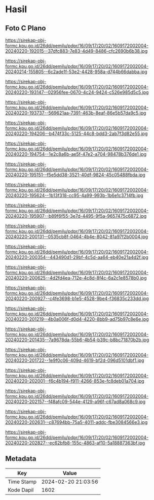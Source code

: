 # Hasil

## Foto C Plano

https://sirekap-obj-formc.kpu.go.id/26dd/pemilu/pdpr/16/09/17/20/02/1609172002004-20240220-192015--37dfc883-7e83-4d49-8486-cfc2690b6b38.jpg

https://sirekap-obj-formc.kpu.go.id/26dd/pemilu/pdpr/16/09/17/20/02/1609172002004-20240214-155805--6c2ade1f-53e2-4428-958a-d744b66dabba.jpg

https://sirekap-obj-formc.kpu.go.id/26dd/pemilu/pdpr/16/09/17/20/02/1609172002004-20240220-193147--02956fee-0670-4c24-9424-c526e985d5c5.jpg

https://sirekap-obj-formc.kpu.go.id/26dd/pemilu/pdpr/16/09/17/20/02/1609172002004-20240220-193737--569621aa-7391-463b-8eaf-86e5b57da9c5.jpg

https://sirekap-obj-formc.kpu.go.id/26dd/pemilu/pdpr/16/09/17/20/02/1609172002004-20240220-194206--b474f33c-5125-44c8-bdd3-2ab7f3d82e55.jpg

https://sirekap-obj-formc.kpu.go.id/26dd/pemilu/pdpr/16/09/17/20/02/1609172002004-20240220-194754--1e2c8a6b-ae5f-47e2-a704-98478b376de1.jpg

https://sirekap-obj-formc.kpu.go.id/26dd/pemilu/pdpr/16/09/17/20/02/1609172002004-20240220-195151--f5e5dd38-3521-40df-9824-45c05488fbda.jpg

https://sirekap-obj-formc.kpu.go.id/26dd/pemilu/pdpr/16/09/17/20/02/1609172002004-20240220-195624--1b13f318-cc95-4a99-993b-1b6e1c3714fb.jpg

https://sirekap-obj-formc.kpu.go.id/26dd/pemilu/pdpr/16/09/17/20/02/1609172002004-20240220-195907--b89f6f55-3e7d-4495-9f5a-9657475c6872.jpg

https://sirekap-obj-formc.kpu.go.id/26dd/pemilu/pdpr/16/09/17/20/02/1609172002004-20240220-200131--0535cb8f-0464-4b4e-8042-81a97f2b0004.jpg

https://sirekap-obj-formc.kpu.go.id/26dd/pemilu/pdpr/16/09/17/20/02/1609172002004-20240220-200354--443490d1-29bf-4c5d-aa64-eb40e21a4d2f.jpg

https://sirekap-obj-formc.kpu.go.id/26dd/pemilu/pdpr/16/09/17/20/02/1609172002004-20240220-200625--4d2fd4ea-712e-4c8d-8f4c-6a2c1e8578b0.jpg

https://sirekap-obj-formc.kpu.go.id/26dd/pemilu/pdpr/16/09/17/20/02/1609172002004-20240220-200927--c4fe3698-b1e5-4528-9be4-f36835c233dd.jpg

https://sirekap-obj-formc.kpu.go.id/26dd/pemilu/pdpr/16/09/17/20/02/1609172002004-20240220-201219--4b0a006f-d0d4-4220-8bb9-ad75b97c8e6e.jpg

https://sirekap-obj-formc.kpu.go.id/26dd/pemilu/pdpr/16/09/17/20/02/1609172002004-20240220-201435--7a9678da-55b6-4b54-b39c-b8bc71870b2b.jpg

https://sirekap-obj-formc.kpu.go.id/26dd/pemilu/pdpr/16/09/17/20/02/1609172002004-20240220-201722--1e9f0c06-409d-4619-bf2d-096d5101dbf1.jpg

https://sirekap-obj-formc.kpu.go.id/26dd/pemilu/pdpr/16/09/17/20/02/1609172002004-20240220-202001--f6c4b194-f911-4266-853e-fc8deb01a704.jpg

https://sirekap-obj-formc.kpu.go.id/26dd/pemilu/pdpr/16/09/17/20/02/1609172002004-20240220-202157--f48afc09-544e-4129-a96f-c67ad8a068c9.jpg

https://sirekap-obj-formc.kpu.go.id/26dd/pemilu/pdpr/16/09/17/20/02/1609172002004-20240220-202631--c87694bb-75a5-4011-addc-fbe3084566e3.jpg

https://sirekap-obj-formc.kpu.go.id/26dd/pemilu/pdpr/16/09/17/20/02/1609172002004-20240220-202827--ec62bfb8-155c-4863-af10-5a18887363bf.jpg


## Metadata

| Key        | Value               |
| ---------- | ------------------- |
| Time Stamp | 2024-02-20 21:03:56 |
| Kode Dapil | 1602                |



